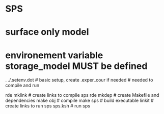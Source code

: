 # SPS
# surface only model
# environement variable storage_model MUST be defined

. ./.setenv.dot        # basic setup, create .exper_cour if needed
                       # needed to compile and run

rde mklink             # create links to compile sps
rde mkdep              # create Makefile and dependencies
make obj               # compile
make sps               # build executable
linkit                 # create links to run sps
sps.ksh                # run sps

